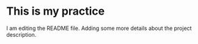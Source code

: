 # This is my practice
I am editing the README file. Adding some more details about the project description.

